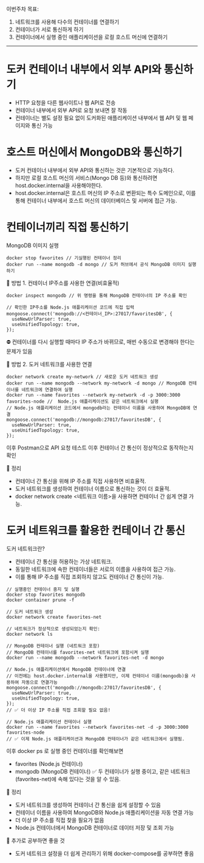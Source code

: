 이번주차 목표:
1. 네트워크를 사용해 다수의 컨테이너를 연결하기
2. 컨테이너가 서로 통신하게 하기
3. 컨테이너에서 실행 중인 애플리케이션을 로컬 호스트 머신에 연결하기
---

# 도커 컨테이너 내부에서 외부 API와 통신하기
- HTTP 요청을 다른 웹사이트나 웹 API로 전송
- 컨테이너 내부에서 외부 API로 요청 보내면 잘 작동
- 컨테이너는 별도 설정 필요 없이 도커화된 애플리케이션 내부에서 웹 API 및 웹 페이지와 통신 가능

# 호스트 머신에서 MongoDB와 통신하기
- 도커 컨테이너 내부에서 외부 API와 통신하는 것은 기본적으로 가능하다.
- 하지만 로컬 호스트 머신의 서비스(Mongo DB 등)와 통신하려면 host.docker.internal을 사용해야한다.
- host.docker.internal은 호스트 머신의 IP 주소로 변환되는 특수 도메인으로, 이를 통해 컨테이너 내부에서 호스트 머신의 데이터베이스 및 서버에 접근 가능.

# 컨테이너끼리 직접 통신하기
MongoDB 이미지 실행
```
docker stop favorites // 기실행된 컨테이너 정리
docker run --name mongodb -d mongo // 도커 허브에서 공식 MongoDB 이미지 실행하기
```
📌 방법 1. 컨테이너 IP주소를 사용한 연결(비효율적)
```
docker inspect mongodb // 위 명령을 통해 MongoDB 컨테이너의 IP 주소를 확인

// 확인한 IP주소를 Node.js 애플리케이션 코드에 직접 입력
mongoose.connect('mongodb://<컨테이너_IP>:27017/favoritesDB', {
  useNewUrlParser: true,
  useUnifiedTopology: true,
});
```
⛔️ 컨테이너를 다시 실행할 때마다 IP 주소가 바뀌므로, 매번 수동으로 변경해야 한다는 문제가 있음

📌 방법 2. 도커 네트워크를 사용한 연결
```
docker network create my-network // 새로운 도커 네트워크 생성
docker run --name mongodb --network my-network -d mongo // MongoDB 컨테이너를 네트워크에 연결하여 실행
docker run --name favorites --network my-network -d -p 3000:3000 favorites-node // 	Node.js 애플리케이션도 같은 네트워크에서 실행
// Node.js 애플리케이션 코드에서 mongodb라는 컨테이너 이름을 사용하여 MongoDB에 연결
mongoose.connect('mongodb://mongodb:27017/favoritesDB', {
  useNewUrlParser: true,
  useUnifiedTopology: true,
});
```
이후 Postman으로 API 요청 테스트 이후 컨테이너 간 통신이 정상적으로 동작하는지 확인

📌 정리
- 컨테이너 간 통신을 위해 IP 주소를 직접 사용하면 비효율적.
- 도커 네트워크를 생성하여 컨테이너 이름으로 통신하는 것이 더 효율적.
- docker network create <네트워크 이름>을 사용하면 컨테이너 간 쉽게 연결 가능.

# 도커 네트워크를 활용한 컨테이너 간 통신
도커 네트워크란?
- 컨테이너 간 통신을 허용하는 가상 네트워크.
- 동일한 네트워크에 속한 컨테이너들은 서로의 이름을 사용하여 접근 가능.
- 이를 통해 IP 주소를 직접 조회하지 않고도 컨테이너 간 통신이 가능.

```
// 실행중인 컨테이너 중지 및 실행
docker stop favorites mongodb
docker container prune -f

// 도커 네트워크 생성
docker network create favorites-net

// 네트워크가 정상적으로 생성되었는지 확인:
docker network ls

// MongoDB 컨테이너 실행 (네트워크 포함)
// MongoDB 컨테이너를 favorites-net 네트워크에 포함시켜 실행
docker run --name mongodb --network favorites-net -d mongo

// Node.js 애플리케이션에서 MongoDB 컨테이너에 연결
// 이전에는 host.docker.internal을 사용했지만, 이제 컨테이너 이름(mongodb)을 사용하여 자동으로 연결가능
mongoose.connect('mongodb://mongodb:27017/favoritesDB', {
  useNewUrlParser: true,
  useUnifiedTopology: true,
});
// ✅ 더 이상 IP 주소를 직접 조회할 필요 없음!

// Node.js 애플리케이션 컨테이너 실행
docker run --name favorites --network favorites-net -d -p 3000:3000 favorites-node
// ✅ 이제 Node.js 애플리케이션과 MongoDB 컨테이너가 같은 네트워크에서 실행됨.
```
이후 docker ps 로 실행 중인 컨테이너를 확인해보면
- favorites (Node.js 컨테이너)
- mongodb (MongoDB 컨테이너)
✅ 두 컨테이너가 실행 중이고, 같은 네트워크(favorites-net)에 속해 있다는 것을 알 수 있음.

📌 정리
- 도커 네트워크를 생성하여 컨테이너 간 통신을 쉽게 설정할 수 있음
- 컨테이너 이름을 사용하여 MongoDB와 Node.js 애플리케이션을 자동 연결 가능
- 더 이상 IP 주소를 직접 찾을 필요가 없음
- Node.js 컨테이너에서 MongoDB 컨테이너로 데이터 저장 및 조회 가능

🚀 추가로 공부하면 좋을 것
- 도커 네트워크 설정을 더 쉽게 관리하기 위해 docker-compose를 공부하면 좋음
